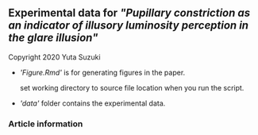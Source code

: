 ## Experimental data for *"Pupillary constriction as an indicator of illusory luminosity perception in the glare illusion"*
Copyright 2020 Yuta Suzuki

* *'Figure.Rmd'* is for generating figures in the paper.

   set working directory to source file location when you run the script.
 
* *'data'* folder contains the experimental data.
  
### Article information
